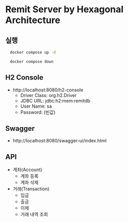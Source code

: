 # Remit Server by Hexagonal Architecture

## 실행
```bash
  docker compose up -d 
```
```bash
  docker compose down
```
## H2 Console
- http://localhost:8080/h2-console
  - Driver Class: org.h2.Driver 
  - JDBC URL: jdbc:h2:mem:remitdb
  - User Name: sa
  - Password: (빈값)

## Swagger
- http://localhost:8080/swagger-ui/index.html


## API
- 계좌(Account)
  - 계좌 등록
  - 계좌 삭제
- 거래(Transaction)
  - 입금
  - 출금
  - 이체
  - 거래 내역 조회
